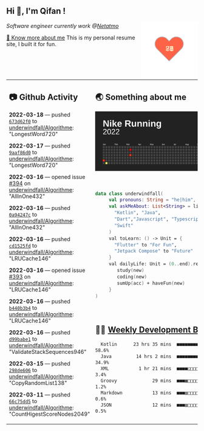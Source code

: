 <h2> Hi 👋, I'm Qifan ! </h2>
<a href="https://github.com/underwindfall/iBeats"><img align="right" width="150px" src="https://raw.githubusercontent.com/underwindfall/iBeats/main/files/heart.svg"/></a>
<p><em>Software engineer currently work @<a href="https://www.netatmo.com">Netatmo</a></em></p>
<p><a href="https://qifanyang.com/resume" target="_blank"> 🔭 Know more about me</a> This is my personal resume site, I built it for fun.</p>
<table><tr><td valign="top" rowspan="2">

 ## 📷 Github Activity
 <!-- githubActivity starts -->
  **2022-03-18** — pushed [`673d62f0`](https://github.com/underwindfall/Algorithme/commit/673d62f071f61860e8e19eba1db17b95928e4e65) to [underwindfall/Algorithme](https://api.github.com/repos/underwindfall/Algorithme): "LongestWord720"

  **2022-03-17** — pushed [`9aaf86d0`](https://github.com/underwindfall/Algorithme/commit/9aaf86d0b96feefef7069034d488f389e9bc517d) to [underwindfall/Algorithme](https://api.github.com/repos/underwindfall/Algorithme): "LongestWord720"

  **2022-03-16** — opened issue [#394](https://api.github.com/repos/underwindfall/Algorithme/issues/394) on [underwindfall/Algorithme](https://api.github.com/repos/underwindfall/Algorithme): "AllInOne432"

  **2022-03-16** — pushed [`0a94247c`](https://github.com/underwindfall/Algorithme/commit/0a94247c3ff4d4417f471c1e5145f3e5154d766e) to [underwindfall/Algorithme](https://api.github.com/repos/underwindfall/Algorithme): "AllInOne432"

  **2022-03-16** — pushed [`cd1525fd`](https://github.com/underwindfall/Algorithme/commit/cd1525fd5b0cad4b34b1ca3b3cdf6030d3fd6882) to [underwindfall/Algorithme](https://api.github.com/repos/underwindfall/Algorithme): "LRUCache146"

  **2022-03-16** — opened issue [#393](https://api.github.com/repos/underwindfall/Algorithme/issues/393) on [underwindfall/Algorithme](https://api.github.com/repos/underwindfall/Algorithme): "LRUCache146"

  **2022-03-16** — pushed [`b440b3b4`](https://github.com/underwindfall/Algorithme/commit/b440b3b47ecd631d12ba22649514b3faf4d7f72f) to [underwindfall/Algorithme](https://api.github.com/repos/underwindfall/Algorithme): "LRUCache146"

  **2022-03-16** — pushed [`d99babe1`](https://github.com/underwindfall/Algorithme/commit/d99babe1f245d010f1cfc4c3ed494d9c6b07e0b6) to [underwindfall/Algorithme](https://api.github.com/repos/underwindfall/Algorithme): "ValidateStackSequences946"

  **2022-03-15** — pushed [`298de606`](https://github.com/underwindfall/Algorithme/commit/298de6062e1d5487dafe179fd7f6fd5d73e25929) to [underwindfall/Algorithme](https://api.github.com/repos/underwindfall/Algorithme): "CopyRandomList138"

  **2022-03-11** — pushed [`66c75dd5`](https://github.com/underwindfall/Algorithme/commit/66c75dd5f9e760882269bf02f1eb5bea12fa7707) to [underwindfall/Algorithme](https://api.github.com/repos/underwindfall/Algorithme): "CountHigestScoreNodes2049"
 <!-- githubActivity ends -->
 </td><td valign="top">

 ## 🌏 Something about me
 <!-- profile starts -->
 <a href="https://github.com/underwindfall" width="100%">
   <img src="https://github.com/underwindfall/GitHubPoster/blob/main/examples/nike.svg"/>
 </a>
 <br/>
 <br/>
 <br/>

 ```kotlin
 data class underwindfall(
      val pronouns: String = "he|him",
      val askMeAbout: List<String> = listOf(
        "Kotlin", "Java",
        "Dart","Javascript", "Typescript",
        "Swift"
      )
      val toLearn: () -> Unit = {
        "Flutter" to "For Fun",
        "Jetpack Compose" to "Future"
      }
      val dailyLife: Unit = (0..end).reduce { acc, new ->
         study(new)
         coding(new)
         sumUp(acc) + haveFun(new)
      }
 )
 ```
 <!-- profile ends -->
 </td></tr><tr><td valign="top">

 ## 🏊‍♂️ <a href="https://gist.github.com/underwindfall/377ee88ba1fabd1e93516e48ca9c61eb" target="_blank">Weekly Development Breakdown</a>
  <!-- codeTime starts -->
  ```text
    Kotlin      23 hrs 35 mins  ■■■■■■■■■■■■■■■■■▥□□□□□□  58.6%
    Java         14 hrs 2 mins  ■■■■■■■■■■■▦□□□□□□□□□□□□  34.9%
    XML           1 hr 21 mins  ■■■■◱□□□□□□□□□□□□□□□□□□□   3.4%
    Groovy             29 mins  ■■■▦□□□□□□□□□□□□□□□□□□□□   1.2%
    Markdown           13 mins  ■■■▥□□□□□□□□□□□□□□□□□□□□   0.6%
    JSON               12 mins  ■■■▥□□□□□□□□□□□□□□□□□□□□   0.5%
  ```
  <!-- codeTime starts -->
  </td></tr></table>